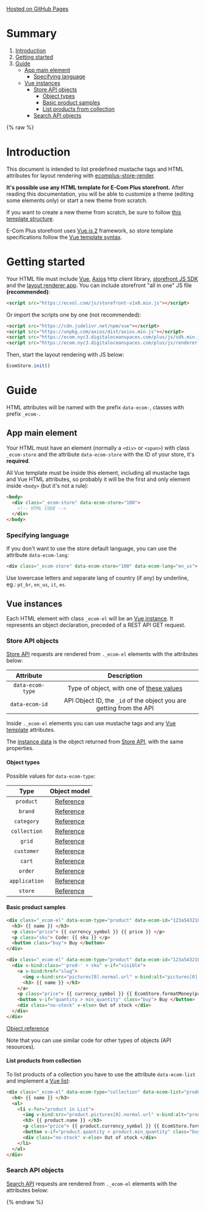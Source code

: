 [Hosted on GitHub Pages](https://ecomclub.github.io/ecomplus-store-template/)

# Summary
1. [Introduction](#introduction)
2. [Getting started](#getting-started)
3. [Guide](#guide)
    * [App main element](#app-main-element)
        * [Specifying language](#specifying-language)
    * [Vue instances](#vue-instances)
        * [Store API objects](#store-api-objects)
            * [Object types](#object-types)
            * [Basic product samples](#basic-product-samples)
            * [List products from collection](#list-products-from-collection)
        * [Search API objects](#search-api-objects)

{% raw %}

# Introduction
This document is intended to list predefined mustache tags and
HTML attributes for layout rendering with
<a href="https://github.com/ecomclub/ecomplus-store-render" target="_blank">ecomplus-store-render</a>.

**It's possible use any HTML template for E-Com Plus storefront.**
After reading this documentation, you will be able to customize a theme
(editing some elements only) or start a new theme from scratch.

If you want to create a new theme from scratch, be sure to follow
<a href="https://ecomclub.github.io/ecomplus-store-structure/" target="_blank">this template structure</a>.

E-Com Plus storefront uses
<a href="https://vuejs.org/v2/guide/" target="_blank">Vue.js 2</a> framework, so
store template specifications follow the
<a href="https://vuejs.org/v2/guide/syntax.html" target="_blank">Vue template syntax</a>.

# Getting started
Your HTML file must include
<a href="https://vuejs.org/v2/" target="_blank">Vue</a>,
<a href="https://github.com/axios/axios" target="_blank">Axios</a>
http client library,
<a href="https://github.com/ecomclub/ecomplus-sdk-js" target="_blank">storefront JS SDK</a>
and the
<a href="https://github.com/ecomclub/ecomplus-store-render" target="_blank">layout renderer app</a>.
You can include storefront "all in one" JS file **(recommended)**:

```html
<script src="https://ecvol.com/js/storefront-v1x0.min.js"></script>
```

Or import the scripts one by one (not recommended):

```html
<script src="https://cdn.jsdelivr.net/npm/vue"></script>
<script src="https://unpkg.com/axios/dist/axios.min.js"></script>
<script src="https://ecom.nyc3.digitaloceanspaces.com/plus/js/sdk.min.js"></script>
<script src="https://ecom.nyc3.digitaloceanspaces.com/plus/js/renderer.min.js"></script>
```

Then, start the layout rendering with JS below:

```javascript
EcomStore.init()
```

# Guide
HTML attributes will be named with the prefix `data-ecom-`,
classes with prefix `_ecom-`.

## App main element
Your HTML must have an element (normally a `<div>` or `<span>`)
with class `_ecom-store` and the attribute `data-ecom-store`
with the ID of your store, it's **required**.

All Vue template must be inside this element,
including all mustache tags and Vue HTML attributes,
so probably it will be the first and only element inside `<body>` (but it's not a rule):

```html
<body>
  <div class="_ecom-store" data-ecom-store="100">
    <!-- HTML CODE -->
  </div>
</body>
```

### Specifying language
If you don't want to use the store default language,
you can use the attribute `data-ecom-lang`:

```html
<div class="_ecom-store" data-ecom-store="100" data-ecom-lang="en_us">
```

Use lowercase letters and separate lang of country (if any) by underline,
eg.: `pt_br`, `en_us`, `it`, `es`.

## Vue instances
Each HTML element with class `_ecom-el` will be an
<a href="https://vuejs.org/v2/guide/instance.html" target="_blank">Vue instance</a>.
It represents an object declaration, preceded of a REST API GET request.

### Store API objects
<a href="https://ecomstore.docs.apiary.io/" target="_blank">Store API</a> requests
are rendered from `._ecom-el` elements
with the attributes below:

| Attribute        | Description |
| :---:            | :---: |
| `data-ecom-type` | Type of object, with one of [these values](#object-types) |
| `data-ecom-id`   | API Object ID, the `_id` of the object you are getting from the API |

Inside `._ecom-el` elements you can use mustache tags and any
<a href="https://vuejs.org/v2/guide/syntax.html" target="_blank">Vue template</a>
attributes.

The
<a href="https://vuejs.org/v2/guide/instance.html#Data-and-Methods" target="_blank">instance data</a>
is the object returned from
<a href="https://ecomstore.docs.apiary.io/" target="_blank">Store API</a>,
with the same properties.

#### Object types
Possible values for `data-ecom-type`:

| Type          | Object model |
| :---:         | :---: |
| `product`     | [Reference](https://ecomstore.docs.apiary.io/#reference/products/product-object) |
| `brand`       | [Reference](https://ecomstore.docs.apiary.io/#reference/products/product-object) |
| `category`    | [Reference](https://ecomstore.docs.apiary.io/#reference/products/product-object) |
| `collection`  | [Reference](https://ecomstore.docs.apiary.io/#reference/products/product-object) |
| `grid`        | [Reference](https://ecomstore.docs.apiary.io/#reference/products/product-object) |
| `customer`    | [Reference](https://ecomstore.docs.apiary.io/#reference/products/product-object) |
| `cart`        | [Reference](https://ecomstore.docs.apiary.io/#reference/products/product-object) |
| `order`       | [Reference](https://ecomstore.docs.apiary.io/#reference/products/product-object) |
| `application` | [Reference](https://ecomstore.docs.apiary.io/#reference/products/product-object) |
| `store`       | [Reference](https://ecomstore.docs.apiary.io/#reference/products/product-object) |

#### Basic product samples
```html
<div class="_ecom-el" data-ecom-type="product" data-ecom-id="123a5432109876543210cdef">
  <h3> {{ name }} </h3>
  <p class="price"> {{ currency_symbol }} {{ price }} </p>
  <p class="sku"> Code: {{ sku }} </p>
  <button class="buy"> Buy </button>
</div>
```

```html
<div class="_ecom-el" data-ecom-type="product" data-ecom-id="123a5432109876543210cdef">
  <div v-bind:class="'prod-' + sku" v-if="visible">
    <a v-bind:href="slug">
      <img v-bind:src="pictures[0].normal.url" v-bind:alt="pictures[0].normal.alt" />
      <h3> {{ name }} </h3>
    </a>
    <p class="price"> {{ currency_symbol }} {{ EcomStore.formatMoney(price) }} </p>
    <button v-if="quantity > min_quantity" class="buy"> Buy </button>
    <div class="no-stock" v-else> Out of stock </div>
  </div>
</div>
```

<a href="https://ecomstore.docs.apiary.io/#reference/products/product-object" target="_blank">
  Object reference
</a>

Note that you can use similar code for other types of objects (API resources).

#### List products from collection
To list products of a collection you have to use
the attribute `data-ecom-list` and implement a
<a href="https://vuejs.org/v2/guide/list.html" target="_blank">Vue list</a>:

```html
<div class="_ecom-el" data-ecom-type="collection" data-ecom-list="products,0,12" data-ecom-id="c92000000000000000001111">
  <h4> {{ name }} </h3>
  <ul>
    <li v-for="product in List">
      <img v-bind:src="product.pictures[0].normal.url" v-bind:alt="product.pictures[0].normal.alt" />
      <h3> {{ product.name }} </h3>
      <p class="price"> {{ product.currency_symbol }} {{ EcomStore.formatMoney(product.price) }} </p>
      <button v-if="product.quantity > product.min_quantity" class="buy"> Buy </button>
      <div class="no-stock" v-else> Out of stock </div>
    </li>
  </ul>
</div>
```

### Search API objects
<a href="https://ecomsearch.docs.apiary.io/" target="_blank">Search API</a> requests
are rendered from `._ecom-el` elements
with the attributes below:

{% endraw %}
